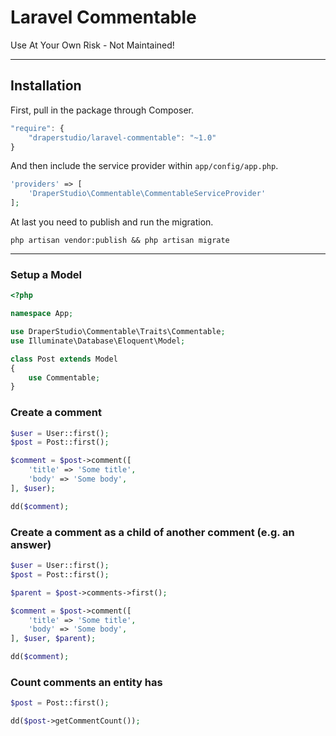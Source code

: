 # Laravel Commentable

Use At Your Own Risk - Not Maintained!

-----

## Installation

First, pull in the package through Composer.

```js
"require": {
    "draperstudio/laravel-commentable": "~1.0"
}
```

And then include the service provider within `app/config/app.php`.

```php
'providers' => [
    'DraperStudio\Commentable\CommentableServiceProvider'
];
```

At last you need to publish and run the migration.
```
php artisan vendor:publish && php artisan migrate
```

-----

### Setup a Model
```php
<?php

namespace App;

use DraperStudio\Commentable\Traits\Commentable;
use Illuminate\Database\Eloquent\Model;

class Post extends Model
{
    use Commentable;
}

```

### Create a comment
```php
$user = User::first();
$post = Post::first();

$comment = $post->comment([
    'title' => 'Some title',
    'body' => 'Some body',
], $user);

dd($comment);
```


### Create a comment as a child of another comment (e.g. an answer)
```php
$user = User::first();
$post = Post::first();

$parent = $post->comments->first();

$comment = $post->comment([
    'title' => 'Some title',
    'body' => 'Some body',
], $user, $parent);

dd($comment);
```

### Count comments an entity has
```php
$post = Post::first();

dd($post->getCommentCount());
```


